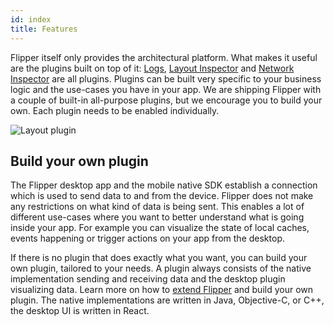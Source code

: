 ```yaml
---
id: index
title: Features
---
```


Flipper itself only provides the architectural platform. What makes it useful are the plugins built on top of it: [Logs](logs-plugin.md), [Layout Inspector](layout-plugin.md) and [Network Inspector](network-plugin.md) are all plugins. Plugins can be built very specific to your business logic and the use-cases you have in your app. We are shipping Flipper with a couple of built-in all-purpose plugins, but we encourage you to build your own. Each plugin needs to be enabled individually.

![Layout plugin](assets/plugins.png)

## Build your own plugin

The Flipper desktop app and the mobile native SDK establish a connection which is used to send data to and from the device. Flipper does not make any restrictions on what kind of data is being sent. This enables a lot of different use-cases where you want to better understand what is going inside your app. For example you can visualize the state of local caches, events happening or trigger actions on your app from the desktop.

If there is no plugin that does exactly what you want, you can build your own plugin, tailored to your needs. A plugin always consists of the native implementation sending and receiving data and the desktop plugin visualizing data. Learn more on how to [extend Flipper](extending/index.md) and build your own plugin. The native implementations are written in Java, Objective-C, or C++, the desktop UI is written in React.
